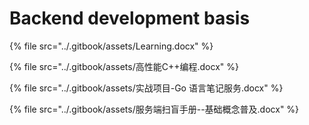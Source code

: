 # Backend development basis

{% file src="../.gitbook/assets/Learning.docx" %}

{% file src="../.gitbook/assets/高性能C++编程.docx" %}

{% file src="../.gitbook/assets/实战项目-Go 语言笔记服务.docx" %}

{% file src="../.gitbook/assets/服务端扫盲手册--基础概念普及.docx" %}
